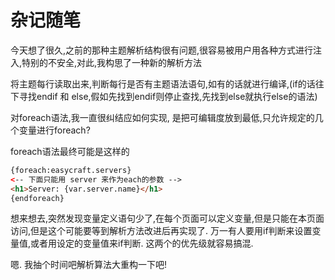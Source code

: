 # 杂记随笔

今天想了很久,之前的那种主题解析结构很有问题,很容易被用户用各种方式进行注入,特别的不安全,对此,我构思了一种新的解析方法

将主题每行读取出来,判断每行是否有主题语法语句,如有的话就进行编译,(if的话往下寻找endif 和 else,假如先找到endif则停止查找,先找到else就执行else的语法)

对foreach语法,我一直很纠结应如何实现, 是把可编辑度放到最低,只允许规定的几个变量进行foreach?

foreach语法最终可能是这样的

```html
{foreach:easycraft.servers}
<-- 下面只能用 server 来作为each的参数 -->
<h1>Server: {var.server.name}</h1>
{endforeach}
```

想来想去,突然发现变量定义语句少了,在每个页面可以定义变量,但是只能在本页面访问,但是这个可能要等到解析方法改进后再实现了. 万一有人要用if判断来设置变量值,或者用设定的变量值来if判断. 这两个的优先级就容易搞混.

嗯. 我抽个时间吧解析算法大重构一下吧!